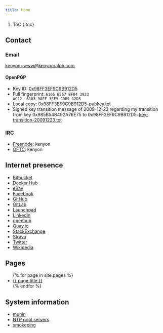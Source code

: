 ```yaml
---
title: Home
---
```


1. ToC
{:toc}

## Contact

### Email

[kenyon+www@kenyonralph.com](mailto:kenyon+www@kenyonralph.com)

#### OpenPGP

* Key ID: [0x98FF3EF9C9B912D5](http://pgp.cyberbits.eu:11371/pks/lookup?fingerprint=on&hash=on&op=vindex&search=0x98FF3EF9C9B912D5)
* Full fingerprint: <code class="language-plaintext highlighter-rouge">6166 B557 BF04 3923 AC22&nbsp; 6183 98FF 3EF9 C9B9 12D5</code>
* Local copy: [0x98FF3EF9C9B912D5-pubkey.txt](/0x98FF3EF9C9B912D5-pubkey.txt)
* Signed key transition message of 2009-12-23 regarding my transition from key 0x985B54B492A76E75 to 0x98FF3EF9C9B912D5: [key-transition-20091223.txt](/key-transition-20091223.txt)

### IRC

* [Freenode](https://freenode.net/): kenyon
* [OFTC](https://www.oftc.net/): kenyon

## Internet presence

* [Bitbucket](https://bitbucket.org/kenyon/)
* [Docker Hub](https://hub.docker.com/u/kenyonralph)
* [eBay](https://www.ebay.com/usr/kenyon321)
* [Facebook](https://facebook.com/kenyonralph)
* [GitHub](https://github.com/kenyon)
* [GitLab](https://gitlab.com/kenyon)
* [Launchpad](https://launchpad.net/~kralph)
* [LinkedIn](https://www.linkedin.com/in/kenyonralph)
* [openhub](https://www.openhub.net/accounts/kenyon)
* [Quay.io](https://quay.io/user/kenyonralph)
* [StackExchange](https://stackexchange.com/users/42766/kenyon)
* [Strava](https://www.strava.com/athletes/2197422)
* [Twitter](https://twitter.com/kenyonralph)
* [Wikipedia](https://en.wikipedia.org/wiki/User:Kenyon)

## Pages

<ul>
    {% for page in site.pages %}
        <li><a href="{{ page.url }}">{{ page.title }}</a> </li>
    {% endfor %}
</ul>

## System information

* [munin](https://darwin.kenyonralph.com/munin/)
* [NTP pool servers](https://www.ntppool.org/a/kenyon)
* [smokeping](https://darwin.kenyonralph.com/smokeping/)
